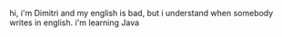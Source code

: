 hi, i'm Dimitri and my english is bad, but i understand when somebody writes in english.
i'm learning Java
